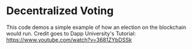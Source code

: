 
# Decentralized Voting

This code demos a simple example of how an election on the blockchain would run. Credit goes to Dapp University's Tutorial: https://www.youtube.com/watch?v=3681ZYbDSSk



